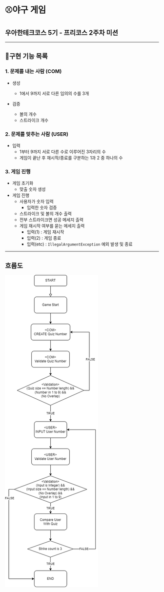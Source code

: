 # ⚾야구 게임
## 우아한테크코스 5기 - 프리코스 2주차 미션

---
## 📑구현 기능 목록

### 1. 문제를 내는 사람 (COM)
* 생성
  * 1에서 9까지 서로 다른 임의의 수를 3개


* 검증
  * 볼의 개수
  * 스트라이크 개수

### 2. 문제를 맞추는 사람 (USER)
* 입력
  * 1부터 9까지 서로 다른 수로 이루어진 3자리의 수
  * 게임이 끝난 후 재시작/종료를 구분하는 1과 2 중 하나의 수


### 3. 게임 진행
* 게임 초기화
  * 맞출 숫자 생성
* 게임 진행
  * 사용자가 숫자 입력
    * 입력한 숫자 검증
  * 스트라이크 및 볼의 개수 출력
  * 전부 스트라이크면 성공 메세지 출력
  * 게임 재시작 여부를 묻는 메세지 출력
    * 입력(1) : 게임 재시작
    * 입력(2) : 게임 종료
    * 입력(etc) : `IllegalArgumentException` 예외 발생 및 종료

---
## 흐름도

![흐름도](../flowchart/woowa_precours_baseball_flowchart.png)